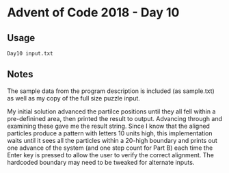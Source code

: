 # Advent of Code 2018 - Day 10

## Usage
```
Day10 input.txt
```

## Notes
The sample data from the program description is included (as sample.txt) as well as my copy of the full size puzzle input.

My initial solution advanced the partilce positions until they all fell within a pre-definined area, then printed the result to output. Advancing through and examining these gave me the result string. Since I know that the aligned particles produce a pattern with letters 10 units high, this implementation waits until it sees all the particles within a 20-high boundary and prints out one advance of the system (and one step count for Part B) each time the Enter key is pressed to allow the user to verify the correct alignment. The hardcoded boundary may need to be tweaked for alternate inputs.